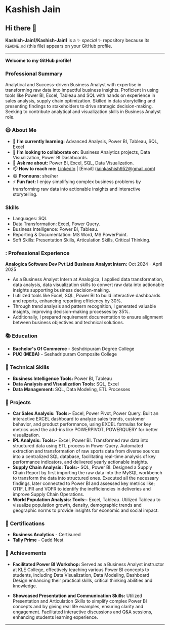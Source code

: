# **Kashish Jain**
## Hi there 👋

**Kashish-Jain1/Kashish-Jain1** is a ✨ _special_ ✨ repository because its `README.md` (this file) appears on your GitHub profile.

---

**Welcome to my GitHub profile!** 

### **Professional Summary**
Analytical and Success-driven Business Analyst with expertise in transforming raw data into impactful business insights. Proficient in using tools like Power BI, Excel, Tableau and SQL with hands on experience in sales analysis, supply chain optimization. Skilled in data storytelling and presenting findings to stakeholders to drive strategic decision-making. Seeking to contribute analytical and visualization skills in Business Analyst role.

### 😄 **About Me**

- 🌱 **I’m currently learning:** Advanced Analysis, Power BI, Tableau, SQL, Excel
- 👯 **I’m looking to collaborate on:** Business Analytics projects, Data Visualization, Power BI Dashboards.
- 💬 **Ask me about:** Power BI, Excel, SQL, Data Visualization.
- 📫 **How to reach me:** [LinkedIn](https://www.linkedin.com/in/kashish-jain-b81828243/) | [Email] (jainkashish952@gmail.com)
- 😄 **Pronouns:** she/her
- ⚡ **Fun fact:** I enjoy simplifying complex business problems by transforming raw data into actionable insights and interactive storytelling.

### **Skills**
- Languages: SQL
- Data Transformation: Excel, Power Query.
- Business Intelligence: Power BI, Tableau.
- Reporting & Documentation: MS Word, MS PowerPoint.
- Soft Skills: Presentation Skills, Articulation Skills, Critical Thinking.

### : **Professional Experience**
**Analogica Software Dev Pvt Ltd**
**Business Analyst Intern:** Oct 2024 - April 2025
- As a Business Analyst Intern at Analogica, I applied data transformation, data analysis, data visualization skills to convert raw data into actionable insights supporting business decision-making. 
- I utilized tools like Excel, SQL, Power BI to build interactive dashboards and reports, enhancing reporting efficiency by 30%. 
- Through trend analysis and pattern recognition, I generated valuable insights, improving decision-making processes by 35%. 
- Additionally, I prepared requirement documentation to ensure alignment between business objectives and technical solutions.  

### 📚 **Education**
- **Bachelor's Of Commerce** - Seshdripuram Degree College
- **PUC (MEBA)** - Seshadripuram Composite College

### :pushpin: **Technical Skills**
- **Business Intelligence Tools:** Power BI, Tableau
- **Data Analysis and Visualization Tools:** SQL, Excel
- **Data Management:** SQL, Data Modeling, ETL Processes

### 📂 **Projects**
- **Car Sales Analysis:** **Tools:-** Excel, Power Pivot, Power Query.
Built an interactive EXCEL dashboard to analyze sales trends, customer behavior, and product performance, using EXCEL formulas for key metrics used the add-ins like POWERPIVOT, POWERQUERY for better visualization.
- **IPL Analysis:** **Tools:-** Excel, Power BI.
Transformed raw data into structured data using ETL process in Power Query.
Automated extraction and transformation of raw sports data from diverse sources into a centralized SQL database, facilitating real-time analysis of key performance indicators, and delivered yearly actionable insights.
- **Supply Chain Analysis:** **Tools:-** SQL, Power BI.
Designed a Supply Chain Report by first importing the raw data into the MySQL workbench to transform the data into structured ones.
Executed all the necessary findings, later connected to Power BI and assessed key metrics like; OTIF, LIFR and VOFR to identify the inefficiencies in deliveries and improve Supply Chain Operations.
- **World Population Analysis:** **Tools:-** Excel, Tableau.
Utilized Tableau to visualize population growth, density, demographic trends and geographic norms to provide insights for economic and social impact.

### 📜 **Certifications**
- **Business Analytics** - Certisured
- **Tally Prime** - Cadd Nest

### 🏅 **Achievements**
- **Facilitated Power BI Workshop:**
Served as a Business Analyst instructor at KLE College, effectively teaching various Power BI concepts to students, including Data Visualization, Data Modeling, Dashboard Design enhancing their practical skills, critical thinking abilities and knowledge.

- **Showcased Presentation and Communication Skills:**
Utilized Presentation and Articulation Skills to simplify complex Power BI concepts and by giving real life examples, ensuring clarity and engagement. Facilitated interactive discussions and Q&A sessions, enhancing students learning experience. 


---





